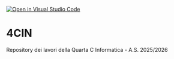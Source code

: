 [![Open in Visual Studio Code](https://classroom.github.com/assets/open-in-vscode-2e0aaae1b6195c2367325f4f02e2d04e9abb55f0b24a779b69b11b9e10269abc.svg)](https://classroom.github.com/online_ide?assignment_repo_id=21266696&assignment_repo_type=AssignmentRepo)
# 4CIN
Repository dei lavori della Quarta C Informatica - A.S. 2025/2026
